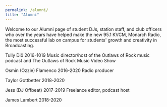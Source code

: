 ```yaml
---
permalink: /alumni/
title: "Alumni"
---
```


Welcome to our Alumni page of student DJs, station staff, and club officers who over the years have helped make the new 95.1 KVCM, Monarch Radio, the most successful lab on campus for students' growth and creativity in Broadcasting.

Tully Diö
2016-1019
Music director/host of the Outlaws of Rock music podcast and The Outlaws of Rock Music Video Show

Osmin (Ozzie) Flamenco
2016-2020
Radio producer

Taylor Gottbetter
2018-2020

Jess (DJ Offbeat)
2017-2019
Freelance editor, podcast host

James Lambert
2018-2020
